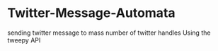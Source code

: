 # Twitter-Message-Automata
sending twitter message to mass number of twitter handles Using the tweepy API
